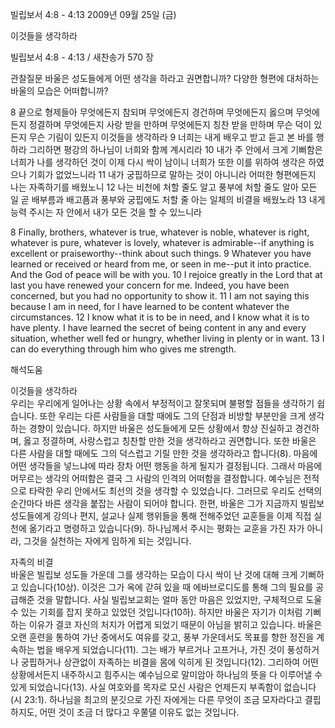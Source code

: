 빌립보서 4:8 - 4:13 
2009년 09월 25일 (금)

이것들을 생각하라



빌립보서 4:8 - 4:13 / 새찬송가 570 장


관찰질문
바울은 성도들에게 어떤 생각을 하라고 권면합니까?
다양한 형편에 대처하는 바울의 모습은 어떠합니까?

8 끝으로 형제들아 무엇에든지 참되며 무엇에든지 경건하며 무엇에든지 옳으며 무엇에든지 정결하며 무엇에든지 사랑 받을 만하며 무엇에든지 칭찬 받을 만하며 무슨 덕이 있든지 무슨 기림이 있든지 이것들을 생각하라 
9 너희는 내게 배우고 받고 듣고 본 바를 행하라 그리하면 평강의 하나님이 너희와 함께 계시리라 10 내가 주 안에서 크게 기뻐함은 너희가 나를 생각하던 것이 이제 다시 싹이 남이니 너희가 또한 이를 위하여 생각은 하였으나 기회가 없었느니라 11 내가 궁핍하므로 말하는 것이 아니니라 어떠한 형편에든지 나는 자족하기를 배웠노니 12 나는 비천에 처할 줄도 알고 풍부에 처할 줄도 알아 모든 일 곧 배부름과 배고픔과 풍부와 궁핍에도 처할 줄 아는 일체의 비결을 배웠노라 13 내게 능력 주시는 자 안에서 내가 모든 것을 할 수 있느니라  

8 Finally, brothers, whatever is true, whatever is noble, whatever is right, whatever is pure, whatever is lovely, whatever is admirable--if anything is excellent or praiseworthy--think about such things. 9 Whatever you have learned or received or heard from me, or seen in me--put it into practice. And the God of peace will be with you. 10 I rejoice greatly in the Lord that at last you have renewed your concern for me. Indeed, you have been concerned, but you had no opportunity to show it. 11 I am not saying this because I am in need, for I have learned to be content whatever the circumstances. 12 I know what it is to be in need, and I know what it is to have plenty. I have learned the secret of being content in any and every situation, whether well fed or hungry, whether living in plenty or in want. 13 I can do everything through him who gives me strength.

해석도움





이것들을 생각하라  
우리는 우리에게 일어나는 상황 속에서 부정적이고 잘못되며 불평할 점들을 생각하기 쉽습니다. 또한 우리는 다른 사람들을 대할 때에도 그의 단점과 비방할 부분만을 크게 생각하는 경향이 있습니다. 하지만 바울은 성도들에게 모든 상황에서 항상 진실하고 경건하며, 옳고 정결하며, 사랑스럽고 칭찬할 만한 것을 생각하라고 권면합니다. 또한 바울은 다른 사람을 대할 때에도 그의 덕스럽고 기릴 만한 것을 생각하라고 합니다(8). 마음에 어떤 생각들을 넣느냐에 따라 장차 어떤 행동을 하게 될지가 결정됩니다. 그래서 마음에 머무르는 생각의 어떠함은 결국 그 사람의 인격의 어떠함을 결정합니다. 예수님은 전적으로 타락한 우리 안에서도 최선의 것을 생각할 수 있었습니다. 그러므로 우리도 선택의 순간마다 바른 생각을 붙잡는 사람이 되어야 합니다. 한편, 바울은 그가 지금까지 빌립보 성도들에게 강의나 편지, 설교나 실제 행위들을 통해 전해주었던 교훈들을 이제 직접 실천에 옮기라고 명령하고 있습니다(9). 하나님께서 주시는 평화는 교훈을 가진 자가 아니라, 그것을 실천하는 자에게 임하게 되는 것입니다.     

자족의 비결  
바울은 빌립보 성도들 가운데 그를 생각하는 모습이 다시 싹이 난 것에 대해 크게 기뻐하고 있습니다(10상). 이것은 그가 옥에 갇혀 있을 때 에바브로디도를 통해 그의 필요를 공급해준 것을 말합니다. 사실 빌립보교회는 얼마 동안 마음은 있었지만, 구체적으로 도울 수 있는 기회를 잡지 못하고 있었던 것입니다(10하). 하지만 바울은 자기가 이처럼 기뻐하는 이유가 결코 자신의 처지가 어렵게 되었기 때문이 아님을 밝히고 있습니다. 바울은 오랜 훈련을 통하여 가난 중에서도 여유를 갖고, 풍부 가운데서도 목표를 향한 정진을 계속하는 법을 배우게 되었습니다(11). 그는 배가 부르거나 고프거나, 가진 것이 풍성하거나 궁핍하거나 상관없이 자족하는 비결을 몸에 익히게 된 것입니다(12). 그리하여 어떤 상황에서든지 내주하시고 힘주시는 예수님으로 말미암아 하나님의 뜻을 다 이루어낼 수 있게 되었습니다(13). 사실 여호와를 목자로 모신 사람은 언제든지 부족함이 없습니다(시 23:1). 하나님을 최고의 분깃으로 가진 자에게는 다른 무엇이 조금 모자라다고 결핍하지도, 어떤 것이 조금 더 많다고 우쭐댈 이유도 없는 것입니다.
